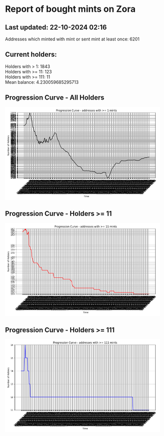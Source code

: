 # Report of bought mints on Zora
## Last updated: 22-10-2024 02:16
Addresses which minted with mint or sent mint at least once: 6201

## Current holders:
Holders with > 1: 1843  
Holders with >= 11: 123  
Holders with >= 111: 11  
Mean balance: 4.230059685295713  

## Progression Curve - All Holders
![addresses with >= 1 mint](progression_curve_all.png)
## Progression Curve - Holders >= 11
![addresses with >= 11 mints](progression_curve_gt_11.png)
## Progression Curve - Holders >= 111
![addresses with >= 111 mints](progression_curve_gt_111.png)
